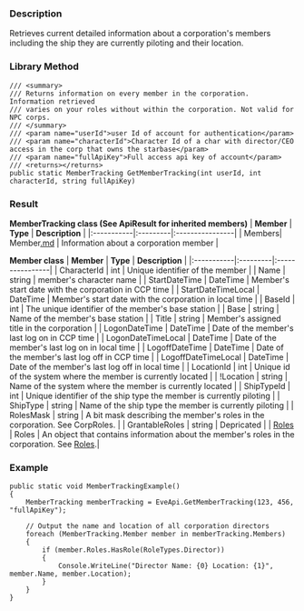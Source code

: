 ### Description ###
Retrieves current detailed information about a corporation's members including the ship they are currently piloting and their location.

### Library Method ###
```
/// <summary>
/// Returns information on every member in the corporation. Information retrieved
/// varies on your roles without within the corporation. Not valid for NPC corps.
/// </summary>
/// <param name="userId">user Id of account for authentication</param>
/// <param name="characterId">Character Id of a char with director/CEO access in the corp that owns the starbase</param>
/// <param name="fullApiKey">Full access api key of account</param>
/// <returns></returns>
public static MemberTracking GetMemberTracking(int userId, int characterId, string fullApiKey)
```

### Result ###
**MemberTracking class (See ApiResult for inherited members)**
| **Member** | **Type** | **Description** |
|:-----------|:---------|:----------------|
| Members| Member[.md](.md) | Information about a corporation member |

**Member class**
| **Member** | **Type** | **Description** |
|:-----------|:---------|:----------------|
| CharacterId | int | Unique identifier of the member |
| Name | string | member's character name |
| StartDateTime | DateTime | Member's start date with the corporation in CCP time |
| StartDateTimeLocal | DateTime | Member's start date with the corporation in local time |
| BaseId | int | The unique identifier of the member's base station |
| Base | string | Name of the member's base station |
| Title | string | Member's assigned title in the corporation |
| LogonDateTime | DateTime | Date of the member's last log on in CCP time |
| LogonDateTimeLocal | DateTime | Date of the member's last log on in local time |
| LogoffDateTime | DateTime | Date of the member's last log off in CCP time |
| LogoffDateTimeLocal | DateTime | Date of the member's last log off in local time |
| LocationId | int | Unique id of the system where the member is currently located |
| !Location | string | Name of the system where the member is currently located |
| ShipTypeId | int | Unique identifier of the ship type the member is currently piloting |
| ShipType | string | Name of the ship type the member is currently piloting |
| RolesMask | string | A bit mask describing the member's roles in the corporation. See CorpRoles. |
| GrantableRoles | string | Depricated |
| [Roles](Roles.md) | Roles | An object that contains information about the member's roles in the corporation. See [Roles](Roles.md).|

### Example ###
```
public static void MemberTrackingExample()
{
    MemberTracking memberTracking = EveApi.GetMemberTracking(123, 456, "fullApiKey");
    
    // Output the name and location of all corporation directors
    foreach (MemberTracking.Member member in memberTracking.Members)
    {
        if (member.Roles.HasRole(RoleTypes.Director))
        {
            Console.WriteLine("Director Name: {0} Location: {1}", member.Name, member.Location);
        }
    }
}
```